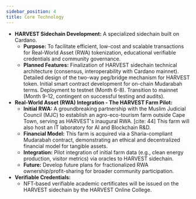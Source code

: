 ```yaml
---
sidebar_position: 4
title: Core Technology
---
```


*  **HARVEST Sidechain Development:** A specialized sidechain built on Cardano. 
    *  **Purpose:** To facilitate efficient, low-cost and scalable transactions for Real-World Asset (RWA) tokenization, educational verifiable credentials and community governance. 
    *  **Planned Features:** Finalization of HARVEST sidechain technical architecture (consensus, interoperability with Cardano mainnet).   Detailed design of the two-way peg/bridge mechanism for HARVEST token.   Initial smart contract development for on-chain Mudarabah terms.   Deployment to testnet (Month 6-8).   Transition to mainnet (Month 9-12, contingent on successful testing and audits). 
*  **Real-World Asset (RWA) Integration - The HARVEST Farm Pilot:** 
    *  **Initial RWA:** A groundbreaking partnership with the Muslim Judicial Council (MJC) to establish an agro-eco-tourism farm outside Cape Town, serving as HARVEST's inaugural RWA. [cite: 44]  This farm will also host an IT laboratory for AI and Blockchain R&D. 
    *  **Financial Model:** This farm is acquired via a Sharia-compliant Mudarabah contract, demonstrating an ethical and decentralized financial model for tangible assets. 
    *  **Integration:** Pilot integration of initial farm data (e.g., clean energy production, visitor metrics) via oracles to HARVEST sidechain. 
    *  **Future:** Develop future plans for fractionalized RWA ownership/profit-sharing for broader community participation. 
*  **Verifiable Credentials:** 
    *  NFT-based verifiable academic certificates will be issued on the HARVEST sidechain by the HARVEST Online College. 